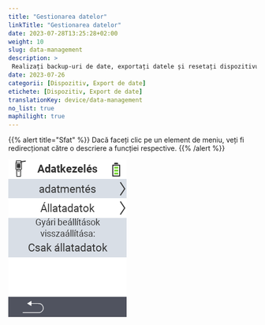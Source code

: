```yaml
---
title: "Gestionarea datelor"
linkTitle: "Gestionarea datelor"
date: 2023-07-28T13:25:28+02:00
weight: 10
slug: data-management
description: >
 Realizați backup-uri de date, exportați datele și resetați dispozitivul
date: 2023-07-26
categorii: [Dispozitiv, Export de date]
etichete: [Dispozitiv, Export de date]
translationKey: device/data-management
no_list: true
maphilight: true
---
```

{{% alert title="Sfat" %}}
Dacă faceți clic pe un element de meniu, veți fi redirecționat către o descriere a funcției respective.
{{% /alert %}}

<img src="menu.png" alt="Gestionarea datelor VitalControl" title="Gestionarea datelor" usemap="#workmap" class="maphilight" />

<map name="workmap">
  <area shape="rect" coords="2,40,238,80" alt="Backup de date" title="Instrucțiunile pentru crearea unui backup pot fi găsite aici&#10;Click mouse: deschide documentația" href="/ro/docs/device/data-management/data-backup/">

  <area shape="rect" coords="2,80,238,120" alt="Date despre animale" title="Instrucțiunile pentru restaurarea unui backup pot fi găsite aici&#10;Click mouse: deschide documentația" href="/ro/docs/device/data-management/animal-data/">

  <area shape="rect" coords="2,120,238,200" alt="Resetare la setările din fabrică" title="Toate informațiile și instrucțiunile pentru resetarea dispozitivului și a datelor despre animale pot fi găsite aici&#10;Click mouse: deschide documentația" href="/ro/docs/reset/">

  <area shape="rect" coords="2,282,120,319" alt="Înapoi" title="Toate informațiile și instrucțiunile pentru exportul datelor despre animale pot fi găsite aici&#10;Click mouse: deschide documentația" href="/ro/docs/device/">
</map>
